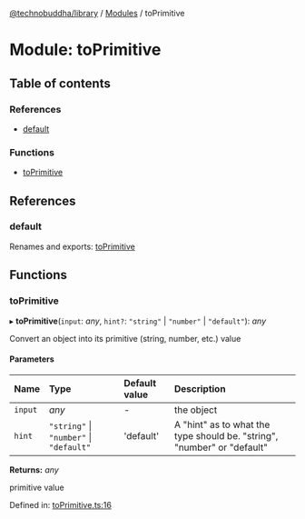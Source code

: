 [@technobuddha/library](../../README.md) / [Modules](../Modules.md) / toPrimitive

# Module: toPrimitive

## Table of contents

### References

- [default](toprimitive.md#default)

### Functions

- [toPrimitive](toprimitive.md#toprimitive)

## References

### default

Renames and exports: [toPrimitive](toprimitive.md#toprimitive)

## Functions

### toPrimitive

▸ **toPrimitive**(`input`: *any*, `hint?`: ``"string"`` \| ``"number"`` \| ``"default"``): *any*

Convert an object into its primitive (string, number, etc.) value

#### Parameters

| Name | Type | Default value | Description |
| :------ | :------ | :------ | :------ |
| `input` | *any* | - | the object |
| `hint` | ``"string"`` \| ``"number"`` \| ``"default"`` | 'default' | A "hint" as to what the type should be.  "string", "number" or "default" |

**Returns:** *any*

primitive value

Defined in: [toPrimitive.ts:16](../../src/toPrimitive.ts#L16)
